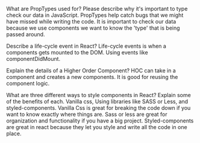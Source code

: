 What are PropTypes used for? Please describe why it's important to type check our data in JavaScript. PropTypes help catch bugs that we might have missed while writing the code. It is important to check our data because we use components we want to know the 'type' that is being passed around.



 Describe a life-cycle event in React? Life-cycle events is when a components gets mounted to the DOM. Using events like componentDidMount.


 Explain the details of a Higher Order Component? HOC can take in a component and creates a new components. It is good for reusing the component logic.


 What are three different ways to style components in React? Explain some of the benefits of each. Vanilla css, Using libraries like SASS or Less, and styled-components. Vanilla Css is great for breaking the code down if you want to know exactly where things are. Sass or less are great for organization and functionality if you have a big project. Styled-components are great in react because they let you style and write all the code in one place.
